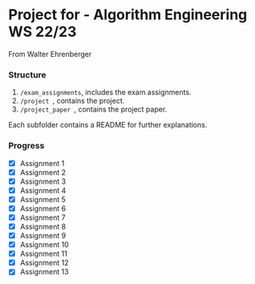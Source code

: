# Project for - Algorithm Engineering WS 22/23

From Walter Ehrenberger

### Structure

1. `/exam_assignments`, includes the exam assignments.
2. `/project `, contains the project.
3. `/project_paper `, contains the project paper.

Each subfolder contains a README for further explanations.

### Progress

- [x] Assignment 1
- [x] Assignment 2
- [x] Assignment 3
- [x] Assignment 4
- [x] Assignment 5
- [x] Assignment 6
- [x] Assignment 7
- [x] Assignment 8
- [x] Assignment 9
- [x] Assignment 10
- [x] Assignment 11
- [x] Assignment 12
- [x] Assignment 13